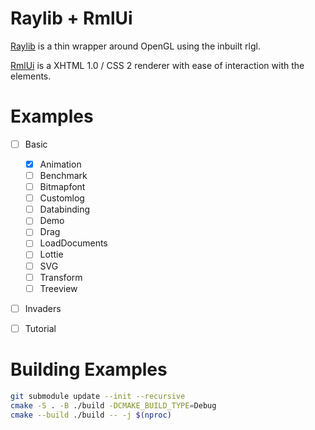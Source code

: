 # Raylib + RmlUi
[Raylib](https://github.com/raysan5/raylib) is a thin wrapper around OpenGL using the inbuilt rlgl.

[RmlUi](https://github.com/mikke89/RmlUi) is a XHTML 1.0 / CSS 2 renderer with ease of interaction with the elements.

# Examples
* [ ] Basic
    * [x] Animation
    * [ ] Benchmark
    * [ ] Bitmapfont
    * [ ] Customlog
    * [ ] Databinding
    * [ ] Demo
    * [ ] Drag
    * [ ] LoadDocuments
    * [ ] Lottie
    * [ ] SVG
    * [ ] Transform
    * [ ] Treeview
* [ ] Invaders
* [ ] Tutorial


# Building Examples
```bash
git submodule update --init --recursive
cmake -S . -B ./build -DCMAKE_BUILD_TYPE=Debug
cmake --build ./build -- -j $(nproc)
```
